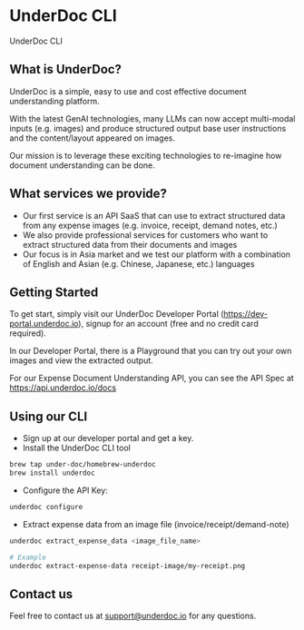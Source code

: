 # UnderDoc CLI

UnderDoc CLI

## What is UnderDoc?

UnderDoc is a simple, easy to use and cost effective document understanding platform.

With the latest GenAI technologies, many LLMs can now accept multi-modal inputs (e.g. images) and produce structured output base user instructions and the content/layout appeared on images.

Our mission is to leverage these exciting technologies to re-imagine how document understanding can be done.

## What services we provide?

* Our first service is an API SaaS that can use to extract structured data from any expense images (e.g. invoice, receipt, demand notes, etc.)
* We also provide professional services for customers who want to extract structured data from their documents and images
* Our focus is in Asia market and we test our platform with a combination of English and Asian (e.g. Chinese, Japanese, etc.) languages

## Getting Started

To get start, simply visit our UnderDoc Developer Portal (https://dev-portal.underdoc.io), signup for an account (free and no credit card required).

In our Developer Portal, there is a Playground that you can try out your own images and view the extracted output.

For our Expense Document Understanding API, you can see the API Spec at https://api.underdoc.io/docs

## Using our CLI

* Sign up at our developer portal and get a key.
* Install the UnderDoc CLI tool

```bash
brew tap under-doc/homebrew-underdoc
brew install underdoc
```

* Configure the API Key:

```bash
underdoc configure
```

* Extract expense data from an image file (invoice/receipt/demand-note)

```bash
underdoc extract_expense_data <image_file_name>

# Example
underdoc extract-expense-data receipt-image/my-receipt.png
```

## Contact us

Feel free to contact us at support@underdoc.io for any questions.
